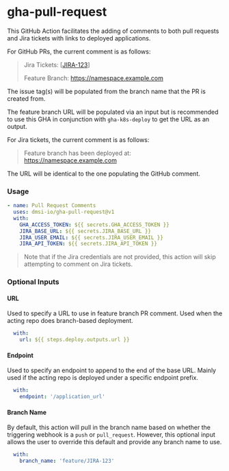 # gha-pull-request

This GitHub Action facilitates the adding of comments to both pull requests and Jira tickets with links to deployed applications.

For GitHub PRs, the current comment is as follows:

> Jira Tickets: [[JIRA-123](https://atlassian.net/browse/JIRA-123)]
> 
> Feature Branch: https://namespace.example.com

The issue tag(s) will be populated from the branch name that the PR is created from.

The feature branch URL will be populated via an input but is recommended to use this GHA in conjunction with `gha-k8s-deploy` to get the URL as an output.

For Jira tickets, the current comment is as follows:

> Feature branch has been deployed at: https://namespace.example.com

The URL will be identical to the one populating the GitHub comment.

### Usage

```yaml
- name: Pull Request Comments
  uses: dmsi-io/gha-pull-request@v1
  with:
    GHA_ACCESS_TOKEN: ${{ secrets.GHA_ACCESS_TOKEN }}
    JIRA_BASE_URL: ${{ secrets.JIRA_BASE_URL }}
    JIRA_USER_EMAIL: ${{ secrets.JIRA_USER_EMAIL }}
    JIRA_API_TOKEN: ${{ secrets.JIRA_API_TOKEN }}
```

> Note that if the Jira credentials are not provided, this action will skip attempting to comment on Jira tickets.

### Optional Inputs

#### URL

Used to specify a URL to use in feature branch PR comment. Used when the acting repo does branch-based deployment.

```yaml
  with:
    url: ${{ steps.deploy.outputs.url }}
```

#### Endpoint

Used to specify an endpoint to append to the end of the base URL. Mainly used if the acting repo is deployed under a specific endpoint prefix.

```yaml
  with:
    endpoint: '/application_url'
```

#### Branch Name
 
By default, this action will pull in the branch name based on whether the triggering webhook is a `push` or `pull_request`. However, this optional input allows the user to override this default and provide any branch name to use. 

```yaml
  with:
    branch_name: 'feature/JIRA-123'
```